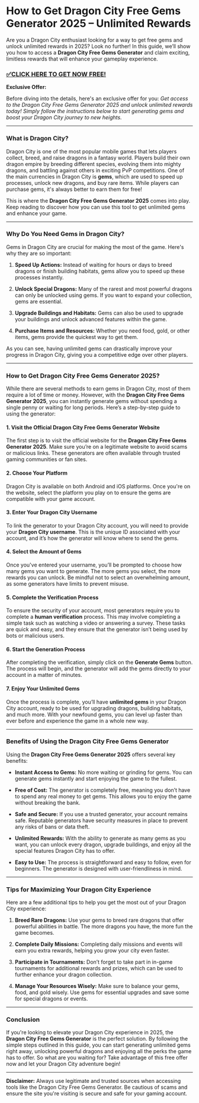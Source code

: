 # How to Get Dragon City Free Gems Generator 2025 – Unlimited Rewards

Are you a Dragon City enthusiast looking for a way to get free gems and unlock unlimited rewards in 2025? Look no further! In this guide, we’ll show you how to access a **Dragon City Free Gems Generator** and claim exciting, limitless rewards that will enhance your gameplay experience.

### [✅CLICK HERE TO GET NOW FREE!](https://freeforyou.xyz/dragon/city/go/)

**Exclusive Offer:**

Before diving into the details, here's an exclusive offer for you: *Get access to the Dragon City Free Gems Generator 2025 and unlock unlimited rewards today! Simply follow the instructions below to start generating gems and boost your Dragon City journey to new heights.* 

---

### What is Dragon City?

Dragon City is one of the most popular mobile games that lets players collect, breed, and raise dragons in a fantasy world. Players build their own dragon empire by breeding different species, evolving them into mighty dragons, and battling against others in exciting PvP competitions. One of the main currencies in Dragon City is **gems**, which are used to speed up processes, unlock new dragons, and buy rare items. While players can purchase gems, it's always better to earn them for free!

This is where the **Dragon City Free Gems Generator 2025** comes into play. Keep reading to discover how you can use this tool to get unlimited gems and enhance your game.

---

### Why Do You Need Gems in Dragon City?

Gems in Dragon City are crucial for making the most of the game. Here's why they are so important:

1. **Speed Up Actions:** Instead of waiting for hours or days to breed dragons or finish building habitats, gems allow you to speed up these processes instantly.
   
2. **Unlock Special Dragons:** Many of the rarest and most powerful dragons can only be unlocked using gems. If you want to expand your collection, gems are essential.

3. **Upgrade Buildings and Habitats:** Gems can also be used to upgrade your buildings and unlock advanced features within the game.

4. **Purchase Items and Resources:** Whether you need food, gold, or other items, gems provide the quickest way to get them.

As you can see, having unlimited gems can drastically improve your progress in Dragon City, giving you a competitive edge over other players.

---

### How to Get Dragon City Free Gems Generator 2025?

While there are several methods to earn gems in Dragon City, most of them require a lot of time or money. However, with the **Dragon City Free Gems Generator 2025**, you can instantly generate gems without spending a single penny or waiting for long periods. Here’s a step-by-step guide to using the generator:

#### 1. Visit the Official Dragon City Free Gems Generator Website

The first step is to visit the official website for the **Dragon City Free Gems Generator 2025**. Make sure you’re on a legitimate website to avoid scams or malicious links. These generators are often available through trusted gaming communities or fan sites.

#### 2. Choose Your Platform

Dragon City is available on both Android and iOS platforms. Once you're on the website, select the platform you play on to ensure the gems are compatible with your game account.

#### 3. Enter Your Dragon City Username

To link the generator to your Dragon City account, you will need to provide your **Dragon City username**. This is the unique ID associated with your account, and it’s how the generator will know where to send the gems.

#### 4. Select the Amount of Gems

Once you've entered your username, you’ll be prompted to choose how many gems you want to generate. The more gems you select, the more rewards you can unlock. Be mindful not to select an overwhelming amount, as some generators have limits to prevent misuse.

#### 5. Complete the Verification Process

To ensure the security of your account, most generators require you to complete a **human verification** process. This may involve completing a simple task such as watching a video or answering a survey. These tasks are quick and easy, and they ensure that the generator isn’t being used by bots or malicious users.

#### 6. Start the Generation Process

After completing the verification, simply click on the **Generate Gems** button. The process will begin, and the generator will add the gems directly to your account in a matter of minutes.

#### 7. Enjoy Your Unlimited Gems

Once the process is complete, you’ll have **unlimited gems** in your Dragon City account, ready to be used for upgrading dragons, building habitats, and much more. With your newfound gems, you can level up faster than ever before and experience the game in a whole new way.

---

### Benefits of Using the Dragon City Free Gems Generator

Using the **Dragon City Free Gems Generator 2025** offers several key benefits:

- **Instant Access to Gems:** No more waiting or grinding for gems. You can generate gems instantly and start enjoying the game to the fullest.
  
- **Free of Cost:** The generator is completely free, meaning you don’t have to spend any real money to get gems. This allows you to enjoy the game without breaking the bank.

- **Safe and Secure:** If you use a trusted generator, your account remains safe. Reputable generators have security measures in place to prevent any risks of bans or data theft.

- **Unlimited Rewards:** With the ability to generate as many gems as you want, you can unlock every dragon, upgrade buildings, and enjoy all the special features Dragon City has to offer.

- **Easy to Use:** The process is straightforward and easy to follow, even for beginners. The generator is designed with user-friendliness in mind.

---

### Tips for Maximizing Your Dragon City Experience

Here are a few additional tips to help you get the most out of your Dragon City experience:

1. **Breed Rare Dragons:** Use your gems to breed rare dragons that offer powerful abilities in battle. The more dragons you have, the more fun the game becomes.

2. **Complete Daily Missions:** Completing daily missions and events will earn you extra rewards, helping you grow your city even faster.

3. **Participate in Tournaments:** Don’t forget to take part in in-game tournaments for additional rewards and prizes, which can be used to further enhance your dragon collection.

4. **Manage Your Resources Wisely:** Make sure to balance your gems, food, and gold wisely. Use gems for essential upgrades and save some for special dragons or events.

---

### Conclusion

If you're looking to elevate your Dragon City experience in 2025, the **Dragon City Free Gems Generator** is the perfect solution. By following the simple steps outlined in this guide, you can start generating unlimited gems right away, unlocking powerful dragons and enjoying all the perks the game has to offer. So what are you waiting for? Take advantage of this free offer now and let your Dragon City adventure begin!

---

**Disclaimer:** Always use legitimate and trusted sources when accessing tools like the Dragon City Free Gems Generator. Be cautious of scams and ensure the site you're visiting is secure and safe for your gaming account.
